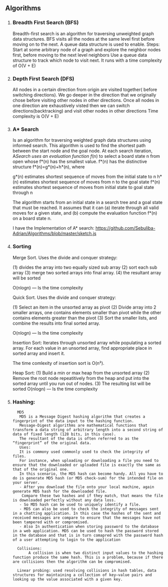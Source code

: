 ## Algorithms

1. ### Breadth First Search (BFS)

    Breadth-first search is an algorithm for traversing unweighted graph data structures. BFS visits all the nodes at the same level first before moving on to the next. 
    A queue data structure is used to enable.
    Steps: Start at some arbitrary node of a graph and explore the neighbor nodes first, before moving to the next level neighbors 
    Use a queue data structure to track which node to visit next. 
    It runs with a time complexity of O(V + E)
 
 2. ### Depth First Search (DFS)
     
    All nodes in a certain direction from origin are visited together( before switching directions).
    We go deeper in the direction that we originally chose before visiting other nodes in other directions.
    Once all nodes in one direction are exhaustively visted then we can switch directions(backtracking) and visit other nodes in other directions
    Time complexity is O(V + E)
    
3.  ### A* Search 
     
      Is an algorithm for traversing weighted graph data structures using informed search. This algorithm is used to find the shortest path between the start node and the goal node.
      At each search iteration, A*Search uses an evaluation function f*(n) to select a board state n from open whose f*(n) has the smallest value. f*(n) has the distinctive structure f*(n)=g*(n)+h*(n), where

      g*(n) estimates shortest sequence of moves from the initial state to n
      h*(n) estimates shortest sequence of moves from n to the goal state
      f*(n) estimates shortest sequence of moves from initial state to goal state through n


      The algorithm starts from an initial state in a search tree and a goal state that must be reached. It assumes that it can 
      (a) iterate through all valid moves for a given  state, and 
      (b) compute the evaluation function f*(n) on a board state n.
      
      I have the Implementation of A* search: https://github.com/Sebuliba-Adrian/Algorithms/blob/master/sketch.js 

4.  ### Sorting 
       
       Merge Sort. Uses the divide and conquer strategy:
       
       (1) divides the array into two equally sized sub array
       (2) sort each sub array 
       (3) merge two sorted arrays into final array.
       (4) the resultant array will be sorted
       
       O(nlogn) — Is the time complexity
       
       Quick Sort. Uses the divide and conquer strategy: 
       
       (1) Select an item in the unsorted array as pivot 
       (2) Divide array into 2 smaller arrays, one contains elements smaller than pivot while the other contains elements greater than the pivot 
       (3) Sort the smaller lists, and combine the results into final sorted array.
       
       O(nlogn) — Is the time complexity
       
       Insertion Sort:
       Iterates through unsorted array while populating a sorted array. 
       For each value in an unsorted array, find appropriate place in sorted array and insert it.
       
       The time comlexity of insertion sort is O(n²).
       
       Heap Sort:
         (1) Build a min or max heap from the unsorted array 
         (2) Remove the root node repeatitively from the heap and put into the sorted array until you run out of nodes.
         (3) The resulting list will be sorted
          O(nlogn) — Is the time complexity
          
          
          
5. ### Hashing:
         MD5
          MD5 is a Message Digest hashing algorithm that creates a fingerprint of the data input to the hashing function.
          Message-Digest algorithms are mathematical functions that transform a data string of arbitrary length into a second string of data of fixed length (128 bits, in this case). 
          The resultant of the data is often referred to as the “fingerprint” of the original data.
          Uses:
          It is commony used commonly used to check the integrity of files.
          For instance, when uploading or downloading a file you need to ensure that the downloaded or uploaded file is exactly the same as that of the original one.
          In this scenario, the MD5 hash can become handy. All you have to do is generate MD5 hash (or MD5 check-sum) for the intended file on your server.
          - After you download the file onto your local machine, again generate MD5 hash for the downloaded file.
           Compare these two hashes and if they match, that means the file is downloaded perfectly without any data loss.
          - So MD5 hash can be used to uniquely identify a file.
          - MD5 can also be used to check the integrity of messages sent in a chatting application. In this case the hashes of the sent and received messages are compare to ensure that the messages have not been tampered with or compromised.  
          - Also In authentication when storing password to the database in a web application. MD5 can be used to hash the password stored in the database and that is in turn comapred with the password hash of a user attempting to login to the application
          
         Collisions:
              A collision is when two distinct input values to the hashing function produce the same hash. This is a problem, because if there are collisions then the algorithm can be compromised.
              
         Linear probing: used resolving collisions in hash tables, data structures for maintaining a collection of key–value pairs and looking up the value associated with a given key.
    
    
    

